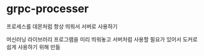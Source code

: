 # grpc-processer
프로세스를 데몬처럼 항상 띄워서 서버로 사용하기

머신러닝 라이브러리 프로그램을 미리 띄워놓고 서버처럼 사용할 필요가 있어서 도커로 쉽게 사용하기 위해 만듦
